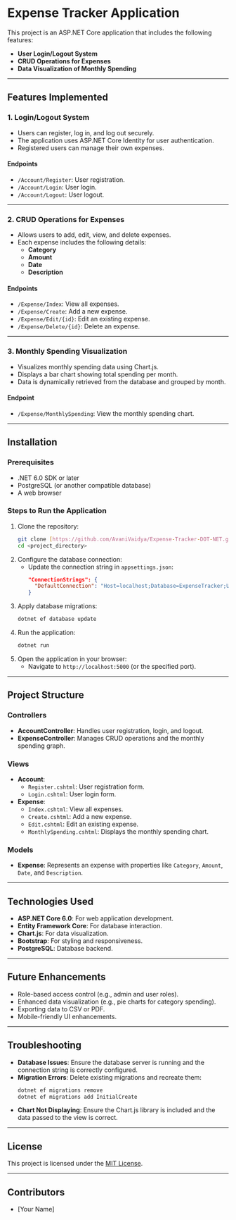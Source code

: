 # Expense Tracker Application

This project is an ASP.NET Core application that includes the following features:

- **User Login/Logout System**
- **CRUD Operations for Expenses**
- **Data Visualization of Monthly Spending**

---

## **Features Implemented**

### **1. Login/Logout System**

- Users can register, log in, and log out securely.
- The application uses ASP.NET Core Identity for user authentication.
- Registered users can manage their own expenses.

#### **Endpoints**

- `/Account/Register`: User registration.
- `/Account/Login`: User login.
- `/Account/Logout`: User logout.

---

### **2. CRUD Operations for Expenses**

- Allows users to add, edit, view, and delete expenses.
- Each expense includes the following details:
  - **Category**
  - **Amount**
  - **Date**
  - **Description**

#### **Endpoints**

- `/Expense/Index`: View all expenses.
- `/Expense/Create`: Add a new expense.
- `/Expense/Edit/{id}`: Edit an existing expense.
- `/Expense/Delete/{id}`: Delete an expense.

---

### **3. Monthly Spending Visualization**

- Visualizes monthly spending data using Chart.js.
- Displays a bar chart showing total spending per month.
- Data is dynamically retrieved from the database and grouped by month.

#### **Endpoint**

- `/Expense/MonthlySpending`: View the monthly spending chart.

---

## **Installation**

### **Prerequisites**

- .NET 6.0 SDK or later
- PostgreSQL (or another compatible database)
- A web browser

### **Steps to Run the Application**

1. Clone the repository:
   ```bash
   git clone [https://github.com/AvaniVaidya/Expense-Tracker-DOT-NET.git]
   cd <project_directory>
   ```
2. Configure the database connection:
   - Update the connection string in `appsettings.json`:
     ```json
     "ConnectionStrings": {
       "DefaultConnection": "Host=localhost;Database=ExpenseTracker;Username=<username>;Password=<password>"
     }
     ```
3. Apply database migrations:
   ```bash
   dotnet ef database update
   ```
4. Run the application:
   ```bash
   dotnet run
   ```
5. Open the application in your browser:
   - Navigate to `http://localhost:5000` (or the specified port).

---

## **Project Structure**

### **Controllers**

- **AccountController**: Handles user registration, login, and logout.
- **ExpenseController**: Manages CRUD operations and the monthly spending graph.

### **Views**

- **Account**:
  - `Register.cshtml`: User registration form.
  - `Login.cshtml`: User login form.
- **Expense**:
  - `Index.cshtml`: View all expenses.
  - `Create.cshtml`: Add a new expense.
  - `Edit.cshtml`: Edit an existing expense.
  - `MonthlySpending.cshtml`: Displays the monthly spending chart.

### **Models**

- **Expense**: Represents an expense with properties like `Category`, `Amount`, `Date`, and `Description`.

---

## **Technologies Used**

- **ASP.NET Core 6.0**: For web application development.
- **Entity Framework Core**: For database interaction.
- **Chart.js**: For data visualization.
- **Bootstrap**: For styling and responsiveness.
- **PostgreSQL**: Database backend.

---

## **Future Enhancements**

- Role-based access control (e.g., admin and user roles).
- Enhanced data visualization (e.g., pie charts for category spending).
- Exporting data to CSV or PDF.
- Mobile-friendly UI enhancements.

---

## **Troubleshooting**

- **Database Issues**: Ensure the database server is running and the connection string is correctly configured.
- **Migration Errors**: Delete existing migrations and recreate them:
  ```bash
  dotnet ef migrations remove
  dotnet ef migrations add InitialCreate
  ```
- **Chart Not Displaying**: Ensure the Chart.js library is included and the data passed to the view is correct.

---

## **License**

This project is licensed under the [MIT License](LICENSE).

---

## **Contributors**

- [Your Name]
